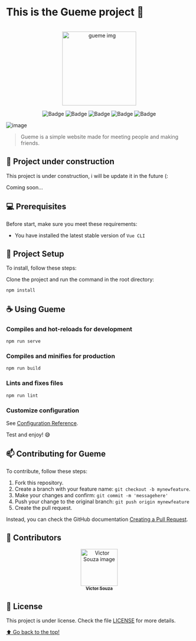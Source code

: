 # This is the Gueme project 🐻
<br>
<div align="center">
  
<img src="https://user-images.githubusercontent.com/71740612/143323364-eb26ea79-9b1a-408d-abb8-778325a44489.png" width="200" alt="gueme img">
  
![Badge](https://img.shields.io/badge/HTML5-E34F26?style=for-the-badge&logo=html5&logoColor=white)
![Badge](https://img.shields.io/badge/CSS3-1572B6?style=for-the-badge&logo=css3&logoColor=white)
![Badge](https://img.shields.io/badge/JavaScript-323330?style=for-the-badge&logo=javascript&logoColor=F7DF1E)
![Badge](https://img.shields.io/badge/Vue.js-35495E?style=for-the-badge&logo=vuedotjs&logoColor=4FC08D)
![Badge](https://img.shields.io/badge/Font_Awesome-339AF0?style=for-the-badge&logo=fontawesome&logoColor=white)
</div>

![image](https://user-images.githubusercontent.com/71740612/143324370-9866a856-b069-453a-9a1e-d325e9f7d0b1.png)
> Gueme is a simple website made for meeting people and making friends.

## 🚧 Project under construction

This project is under construction, i will be update it in the future (:

Coming soon...

## 💻 Prerequisites

Before start, make sure you meet these requirements:

* You have installed the latest stable version of `Vue CLI` 

## 🚀 Project Setup

To install, follow these steps:

Clone the project and run the command in the root directory:
```
npm install
```

## ☕ Using Gueme

### Compiles and hot-reloads for development
```
npm run serve
```

### Compiles and minifies for production
```
npm run build
```

### Lints and fixes files
```
npm run lint
```

### Customize configuration
See [Configuration Reference](https://cli.vuejs.org/config/).

Test and enjoy! 😅

## 📫 Contributing for Gueme

To contribute, follow these steps:

1. Fork this repository.
2. Create a branch with your feature name: `git checkout -b mynewfeature`.
3. Make your changes and confirm: `git commit -m 'messagehere'`
4. Push your change to the original branch: `git push origin mynewfeature`
5. Create the pull request.

Instead, you can check the GitHub documentation [Creating a Pull Request](https://help.github.com/en/github/collaborating-with-issues-and-pull-requests/creating-a-pull-request).

## 🤝 Contributors

<div align="center" >
  <a href="#">
    <img src="https://github.com/victorsouza19.png" width="100px;" alt="Victor Souza image"/><br>
    <sub>
      <b>Victor Souza</b>
    </sub>
  </a>
</div>

## 📝 License

This project is under license. Check the file [LICENSE](LICENSE.txt) for more details.

[⬆ Go back to the top!](#Gueme)<br>



